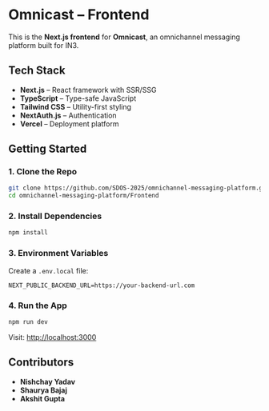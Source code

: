 # Omnicast – Frontend

This is the **Next.js frontend** for **Omnicast**, an omnichannel messaging platform built for IN3.

## Tech Stack

* **Next.js** – React framework with SSR/SSG
* **TypeScript** – Type-safe JavaScript
* **Tailwind CSS** – Utility-first styling
* **NextAuth.js** – Authentication
* **Vercel** – Deployment platform

## Getting Started

### 1. Clone the Repo

```bash
git clone https://github.com/SDOS-2025/omnichannel-messaging-platform.git
cd omnichannel-messaging-platform/Frontend
```

### 2. Install Dependencies

```bash
npm install
```

### 3. Environment Variables

Create a `.env.local` file:

```env
NEXT_PUBLIC_BACKEND_URL=https://your-backend-url.com
```

### 4. Run the App

```bash
npm run dev
```

Visit: [http://localhost:3000](http://localhost:3000)

## Contributors

* **Nishchay Yadav**
* **Shaurya Bajaj**
* **Akshit Gupta**
